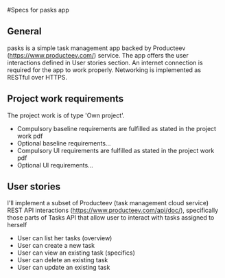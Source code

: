 #Specs for pasks app

## General

pasks is a simple task management app backed by Producteev (https://www.producteev.com/) service. The app offers the user interactions defined in User stories section. An internet connection is required for the app to work properly. Networking is implemented as RESTful over HTTPS.

## Project work requirements

The project work is of type 'Own project'.

 * Compulsory baseline requirements are fulfilled as stated in the project work pdf
 * Optional baseline requirements...
 * Compulsory UI requirements are fulfilled as stated in the project work pdf
 * Optional UI requirements...

## User stories

I'll implement a subset of Producteev (task management cloud service) REST API interactions (https://www.producteev.com/api/doc/), specifically those parts of Tasks API that allow user to interact with tasks assigned to herself

 * User can list her tasks (overview)
 * User can create a new task
 * User can view an existing task (specifics)
 * User can delete an existing task
 * User can update an existing task
